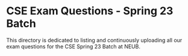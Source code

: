 # CSE Exam Questions - Spring 23 Batch

This directory is dedicated to listing and continuously uploading all our exam questions for the CSE Spring 23 Batch at NEUB.